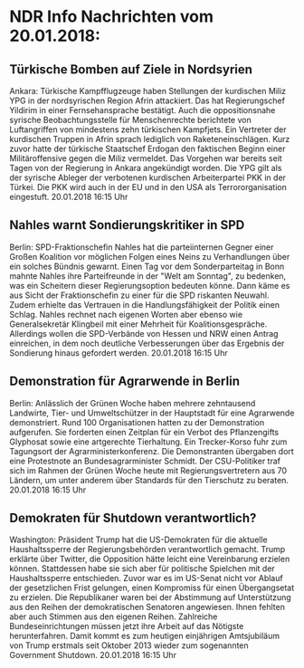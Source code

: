 # NDR Info Nachrichten vom 20.01.2018:


## Türkische Bomben auf Ziele in Nordsyrien
Ankara: Türkische Kampfflugzeuge haben Stellungen der kurdischen Miliz YPG in der nordsyrischen Region Afrin attackiert. Das hat Regierungschef Yildirim in einer Fernsehansprache bestätigt. Auch die oppositionsnahe syrische Beobachtungsstelle für Menschenrechte berichtete von Luftangriffen von mindestens zehn türkischen Kampfjets. Ein Vertreter der kurdischen Truppen in Afrin sprach lediglich von Raketeneinschlägen. Kurz zuvor hatte der türkische Staatschef Erdogan den faktischen Beginn einer Militäroffensive gegen die Miliz vermeldet. Das Vorgehen war bereits seit Tagen von der Regierung in Ankara angekündigt worden. Die YPG gilt als der syrische Ableger der verbotenen kurdischen Arbeiterpartei PKK in der Türkei. Die PKK wird auch in der EU und in den USA als Terrororganisation eingestuft. 20.01.2018 16:15 Uhr 

## Nahles warnt Sondierungskritiker in SPD
Berlin: SPD-Fraktionschefin Nahles hat die parteiinternen Gegner einer Großen Koalition vor möglichen Folgen eines Neins zu Verhandlungen über ein solches Bündnis gewarnt. Einen Tag vor dem Sonderparteitag in Bonn mahnte Nahles ihre Parteifreunde in der "Welt am Sonntag", zu bedenken, was ein Scheitern dieser Regierungsoption bedeuten könne. Dann käme es aus Sicht der Fraktionschefin zu einer für die SPD riskanten Neuwahl. Zudem erhielte das Vertrauen in die Handlungsfähigkeit der Politik einen Schlag. Nahles rechnet nach eigenen Worten aber ebenso wie Generalsekretär Klingbeil mit einer Mehrheit für Koalitionsgespräche. Allerdings wollen die SPD-Verbände von Hessen und NRW einen Antrag einreichen, in dem noch deutliche Verbesserungen über das Ergebnis der Sondierung hinaus gefordert werden. 20.01.2018 16:15 Uhr 

## Demonstration für Agrarwende in Berlin
Berlin: Anlässlich der Grünen Woche haben mehrere zehntausend Landwirte, Tier- und Umweltschützer in der Hauptstadt für eine Agrarwende demonstriert. Rund 100 Organisationen hatten zu der Demonstration aufgerufen. Sie forderten einen Zeitplan für ein Verbot des Pflanzengifts Glyphosat sowie eine artgerechte Tierhaltung. Ein Trecker-Korso fuhr zum Tagungsort der Agrarministerkonferenz. Die Demonstranten übergaben dort eine Protestnote an Bundesagrarminister Schmidt. Der CSU-Politiker traf sich im Rahmen der Grünen Woche heute mit Regierungsvertretern aus 70 Ländern, um unter anderem über Standards für den Tierschutz zu beraten. 20.01.2018 16:15 Uhr 

## Demokraten für Shutdown verantwortlich?
Washington: Präsident Trump hat die US-Demokraten für die aktuelle Haushaltssperre der Regierungsbehörden verantwortlich gemacht. Trump erklärte über Twitter, die Opposition hätte leicht eine Vereinbarung erzielen können. Stattdessen habe sie sich aber für politische Spielchen mit der Haushaltssperre entschieden. Zuvor war es im US-Senat nicht vor Ablauf der gesetzlichen Frist gelungen, einen Kompromiss für einen Übergangsetat zu erzielen. Die Republikaner waren bei der Abstimmung auf Unterstützung aus den Reihen der demokratischen Senatoren angewiesen. Ihnen fehlten aber auch Stimmen aus den eigenen Reihen. Zahlreiche Bundeseinrichtungen müssen jetzt ihre Arbeit auf das Nötigste herunterfahren. Damit kommt es zum heutigen einjährigen Amtsjubiläum von Trump erstmals seit Oktober 2013 wieder zum sogenannten Government Shutdown. 20.01.2018 16:15 Uhr 
